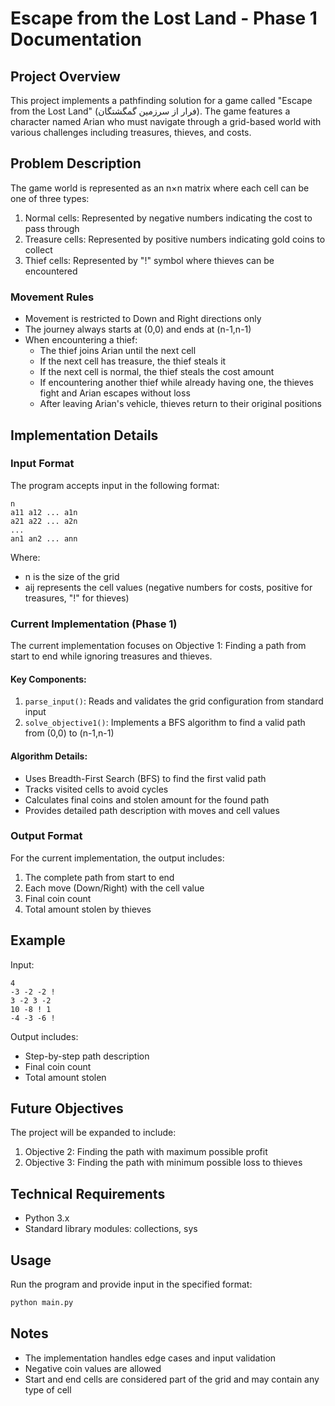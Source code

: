 # Escape from the Lost Land - Phase 1 Documentation

## Project Overview

This project implements a pathfinding solution for a game called "Escape from the Lost Land" (فرار از سرزمین گمگشتگان). The game features a character named Arian who must navigate through a grid-based world with various challenges including treasures, thieves, and costs.

## Problem Description

The game world is represented as an n×n matrix where each cell can be one of three types:

1. Normal cells: Represented by negative numbers indicating the cost to pass through
2. Treasure cells: Represented by positive numbers indicating gold coins to collect
3. Thief cells: Represented by "!" symbol where thieves can be encountered

### Movement Rules

- Movement is restricted to Down and Right directions only
- The journey always starts at (0,0) and ends at (n-1,n-1)
- When encountering a thief:
  - The thief joins Arian until the next cell
  - If the next cell has treasure, the thief steals it
  - If the next cell is normal, the thief steals the cost amount
  - If encountering another thief while already having one, the thieves fight and Arian escapes without loss
  - After leaving Arian's vehicle, thieves return to their original positions

## Implementation Details

### Input Format

The program accepts input in the following format:

```
n
a11 a12 ... a1n
a21 a22 ... a2n
...
an1 an2 ... ann
```

Where:

- n is the size of the grid
- aij represents the cell values (negative numbers for costs, positive for treasures, "!" for thieves)

### Current Implementation (Phase 1)

The current implementation focuses on Objective 1: Finding a path from start to end while ignoring treasures and thieves.

#### Key Components:

1. `parse_input()`: Reads and validates the grid configuration from standard input
2. `solve_objective1()`: Implements a BFS algorithm to find a valid path from (0,0) to (n-1,n-1)

#### Algorithm Details:

- Uses Breadth-First Search (BFS) to find the first valid path
- Tracks visited cells to avoid cycles
- Calculates final coins and stolen amount for the found path
- Provides detailed path description with moves and cell values

### Output Format

For the current implementation, the output includes:

1. The complete path from start to end
2. Each move (Down/Right) with the cell value
3. Final coin count
4. Total amount stolen by thieves

## Example

Input:

```
4
-3 -2 -2 !
3 -2 3 -2
10 -8 ! 1
-4 -3 -6 !
```

Output includes:

- Step-by-step path description
- Final coin count
- Total amount stolen

## Future Objectives

The project will be expanded to include:

1. Objective 2: Finding the path with maximum possible profit
2. Objective 3: Finding the path with minimum possible loss to thieves

## Technical Requirements

- Python 3.x
- Standard library modules: collections, sys

## Usage

Run the program and provide input in the specified format:

```bash
python main.py
```

## Notes

- The implementation handles edge cases and input validation
- Negative coin values are allowed
- Start and end cells are considered part of the grid and may contain any type of cell
